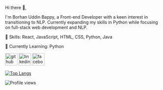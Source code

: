 Hi there 👋,

I'm Borhan Uddin Bappy, a Front-end Developer with a keen interest in transitioning to NLP. Currently expanding my skills in Python while focusing on full-stack web development and NLP.

🚀 Skills: React, JavaScript, HTML, CSS, Python, Java

🌱 Currently Learning: Python


[<img src='https://cdn.jsdelivr.net/npm/simple-icons@3.0.1/icons/github.svg' alt='github' height='40'>](https://github.com/BorhanBappy)  [<img src='https://cdn.jsdelivr.net/npm/simple-icons@3.0.1/icons/linkedin.svg' alt='linkedin' height='40'>](https://www.linkedin.com/in/https://www.linkedin.com/in/borhan-uddin-537a3417b//)  [<img src='https://cdn.jsdelivr.net/npm/simple-icons@3.0.1/icons/facebook.svg' alt='facebook' height='40'>](https://www.facebook.com/https://www.facebook.com/bappy.hasan.523)  

[![Top Langs](https://github-readme-stats.vercel.app/api/top-langs/?username=BorhanBappy)](https://github.com/anuraghazra/github-readme-stats)

![Profile views](https://gpvc.arturio.dev/BorhanBappy)  
